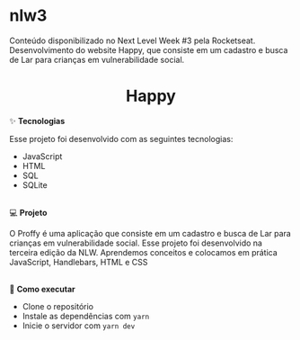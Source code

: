 # nlw3
Conteúdo disponibilizado no Next Level Week #3 pela Rocketseat. Desenvolvimento do website Happy, que consiste em um cadastro e busca de Lar para crianças em vulnerabilidade social.

<h1 align="center">Happy</h1>

✨ <b>Tecnologias</b>

Esse projeto foi desenvolvido com as seguintes tecnologias:

- JavaScript
- HTML
- SQL
- SQLite
<br/>
💻 <b>Projeto</b>

O Proffy é uma aplicação que consiste em um cadastro e busca de Lar para crianças em vulnerabilidade social.
Esse projeto foi desenvolvido na terceira edição da NLW. Aprendemos conceitos e colocamos em prática JavaScript, Handlebars, HTML e CSS

<br/>
🚀 <b>Como executar</b>

- Clone o repositório
- Instale as dependências com `yarn`
- Inicie o servidor com `yarn dev`

